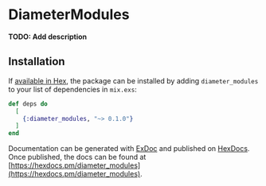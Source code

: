 # DiameterModules

**TODO: Add description**

## Installation

If [available in Hex](https://hex.pm/docs/publish), the package can be installed
by adding `diameter_modules` to your list of dependencies in `mix.exs`:

```elixir
def deps do
  [
    {:diameter_modules, "~> 0.1.0"}
  ]
end
```

Documentation can be generated with [ExDoc](https://github.com/elixir-lang/ex_doc)
and published on [HexDocs](https://hexdocs.pm). Once published, the docs can
be found at [https://hexdocs.pm/diameter_modules](https://hexdocs.pm/diameter_modules).

